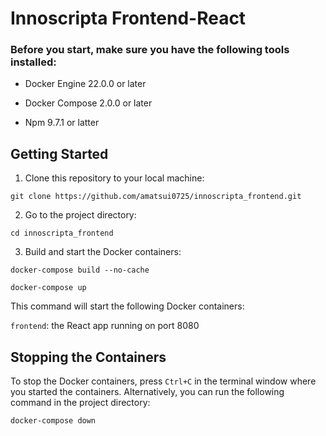 # Innoscripta Frontend-React

### Before you start, make sure you have the following tools installed:

-   Docker Engine 22.0.0 or later

-   Docker Compose 2.0.0 or later

-   Npm 9.7.1 or latter

## Getting Started

1. Clone this repository to your local machine:

```
git clone https://github.com/amatsui0725/innoscripta_frontend.git
```

2. Go to the project directory:

```
cd innoscripta_frontend
```

3. Build and start the Docker containers:

```
docker-compose build --no-cache

docker-compose up
```

This command will start the following Docker containers:<br>

`frontend`: the React app running on port 8080<br>


## Stopping the Containers

To stop the Docker containers, press `Ctrl+C` in the terminal window where you started the containers. Alternatively, you can run the following command in the project directory:

```
docker-compose down
```
